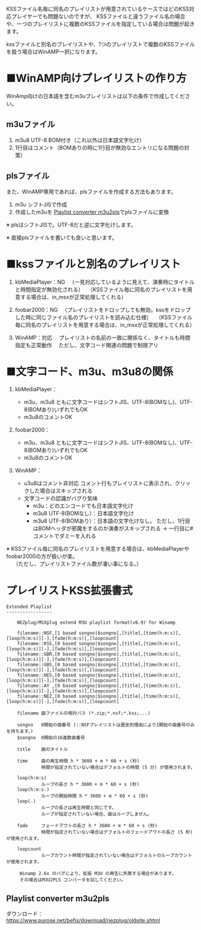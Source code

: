 ﻿KSSファイル名毎に同名のプレイリストが用意されているケースではどのKSS対応プレイヤーでも問題ないのですが、
KSSファイルと違うファイル名の場合や、一つのプレイリストに複数のKSSファイルを指定している場合は問題が起きます。

kssファイルと別名のプレイリストや、1つのプレイリストで複数のKSSファイルを扱う場合はWinAMP一択になります。

# ■WinAMP向けプレイリストの作り方

WinAmp向けの日本語を含むm3uプレイリストは以下の条件で作成してください。

## m3uファイル

1. m3u8 UTF-8 BOM付き（これ以外は日本語文字化け）
2. 1行目はコメント（BOMありの時に1行目が無効なエントリになる問題の対策）

## plsファイル

また、WinAMP専用であれば、plsファイルを作成する方法もあります。

1. m3u シフトJISで作成
2. 作成したm3uを [Playlist converter m3u2pls](https://www.purose.net/befis/download/nezplug/oldsite.shtml)でplsファイルに変換

※ plsはシフトJISで。UTF-8だと逆に文字化けします。

※ 直接plsファイルを書いても良いと思います。

# ■kssファイルと別名のプレイリスト

1. kbMediaPlayer：NG
　（一見対応しているように見えて、演奏時にタイトルと時間指定が無効化される）
　（KSSファイル毎に同名のプレイリストを用意する場合は、in_msxが正常処理してくれる）

2. foobar2000：NG
　（プレイリストをドロップしても無効。kssをドロップした時に同じファイル名のプレイリストを読み込む仕様）
　（KSSファイル毎に同名のプレイリストを用意する場合は、in_msxが正常処理してくれる）

3. WinAMP：対応
　プレイリストの名前の一致に関係なく、タイトルも時間指定も正常動作
　ただし、文字コード関連の問題で制限アリ

# ■文字コード、m3u、m3u8の関係

1. kbMediaPlayer：
   - m3u、m3u8 ともに文字コードはシフトJIS、UTF-8(BOMなし)、UTF-8(BOMあり)いずれでもOK
   - m3u8のコメントOK

2. foobar2000：
   - m3u、m3u8 ともに文字コードはシフトJIS、UTF-8(BOMなし)、UTF-8(BOMあり)いずれでもOK
   - m3u8のコメントOK

3. WinAMP：
   - u3u8はコメント非対応
     コメント行もプレイリストに表示され、クリックした場合はスキップされる
   - 文字コードの認識がバグり気味
     - m3u：どのエンコードでも日本語文字化け
     - m3u8 UTF-8(BOMなし）：日本語文字化け
     - m3u8 UTF-8(BOMあり）：日本語の文字化けなし。 
       ただし、1行目はBOMヘッダが邪魔をするのか演奏がスキップされる
       → 一行目に#コメントでダミーを入れる

※ KSSファイル毎に同名のプレイリストを用意する場合は、kbMediaPlayerやfoobar2000の方が扱いが楽。  
　 （ただし、プレイリストファイル数が凄い事になる。）

# プレイリストKSS拡張書式

```
Extended Playlist
-----------------

    NEZplug/MSXplug extend M3U playlist format(v0.9) for Winamp

    filename::NSF,[1 based songno|$songno],[title],[time(h:m:s)],[loop(h:m:s)][-],[fade(h:m:s)],[loopcount]
    filename::KSS,[0 based songno|$songno],[title],[time(h:m:s)],[loop(h:m:s)][-],[fade(h:m:s)],[loopcount]
    filename::GBR,[0 based songno|$songno],[title],[time(h:m:s)],[loop(h:m:s)][-],[fade(h:m:s)],[loopcount]
    filename::GBS,[0 based songno|$songno],[title],[time(h:m:s)],[loop(h:m:s)][-],[fade(h:m:s)],[loopcount]
    filename::HES,[0 based songno|$songno],[title],[time(h:m:s)],[loop(h:m:s)][-],[fade(h:m:s)],[loopcount]
    filename::AY ,[0 based songno|$songno],[title],[time(h:m:s)],[loop(h:m:s)][-],[fade(h:m:s)],[loopcount]
    filename::NEZ,[0 based songno|$songno],[title],[time(h:m:s)],[loop(h:m:s)][-],[fade(h:m:s)],[loopcount]

    filename 曲ファイルの相対パス (*.zip;*.nsf;*.kss;...)

    songno   0開始の曲番号 (::NSFプレイリストは歴史的理由により1開始の曲番号のみを持ちます。)
    $songno  0開始の16進数曲番号

    title    曲のタイトル

    time     曲の再生時間 h * 3600 + m * 60 + s (秒)
             時間が指定されていない場合はデフォルトの時間 (5 分) が使用されます。

    loop(h:m:s)
             ループの長さ h * 3600 + m * 60 + s (秒)
    loop(h:m:s-)
             ループの開始時間 h * 3600 + m * 60 + s (秒)
    loop(-)
             ループの長さは再生時間と同じです。
             ループが指定されていない場合、曲はループしません。

    fade     フェードアウトの長さ h * 3600 + m * 60 + s (秒)
             時間が指定されていない場合はデフォルトのフェードアウトの長さ (5 秒) が使用されます。

    loopcount
             ループカウント時間が指定されていない場合はデフォルトのループカウントが使用されます。

     Winamp 2.6x のバグにより、拡張 M3U の再生に失敗する場合があります。
     その場合はM3U2PLS コンバータを試してください。
```

## Playlist converter m3u2pls

ダウンロード： 
https://www.purose.net/befis/download/nezplug/oldsite.shtml
